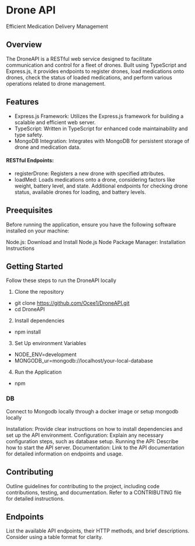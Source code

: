 # Drone API

Efficient Medication Delivery Management

## Overview

The DroneAPI is a RESTful web service designed to facilitate communication and control for a fleet of drones. Built using TypeScript and Express.js, it provides endpoints to register drones, load medications onto drones, check the status of loaded medications, and perform various operations related to drone management.

## Features

- Express.js Framework: Utilizes the Express.js framework for building a scalable and efficient web server.
- TypeScript: Written in TypeScript for enhanced code maintainability and type safety.
- MongoDB Integration: Integrates with MongoDB for persistent storage of drone and medication data.
#### RESTful Endpoints:
- registerDrone: Registers a new drone with specified attributes.
- loadMed: Loads medications onto a drone, considering factors like weight, battery level, and state.
Additional endpoints for checking drone status, available drones for loading, and battery levels.

## Preequisites
Before running the application, ensure you have the following software installed on your machine:

Node.js: Download and Install Node.js
Node Package Manager: Installation Instructions

## Getting Started
Follow these steps to run the DroneAPI locally
1. Clone the repository
- git clone https://github.com/Ocee1/DroneAPI.git
- cd DroneAPI

2. Install dependencies
- npm install

3. Set Up environment Variables
- NODE_ENV=development
- MONGODB_ur=mongodb://localhost/your-local-database

4. Run the Application
- npm  

### DB
Connect to Mongodb locally through a docker image or setup mongodb locally





Installation: Provide clear instructions on how to install dependencies and set up the API environment.
Configuration: Explain any necessary configuration steps, such as database setup.
Running the API: Describe how to start the API server.
Documentation: Link to the API documentation for detailed information on endpoints and usage.

## Contributing

Outline guidelines for contributing to the project, including code contributions, testing, and documentation.
Refer to a CONTRIBUTING file for detailed instructions.
## Endpoints

List the available API endpoints, their HTTP methods, and brief descriptions.
Consider using a table format for clarity.